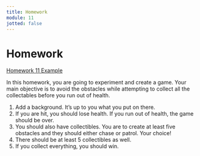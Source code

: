 ```yaml
---
title: Homework
module: 11
jotted: false
---
```


# Homework

<a href="https://github.com/Montana-Media-Arts/220_CreativeCoding2-Spring2021-Samples/tree/main/Homework%2011" target="_new">Homework 11 Example</a>

In this homework, you are going to experiment and create a game. Your main objective is to avoid the obstacles while attempting to collect all the collectables before you run out of health.
1.	Add a background. It’s up to you what you put on there.
2.	If you are hit, you should lose health. If you run out of health, the game should be over.
3.	You should also have collectibles. You are to create at least five obstacles and they should either chase or patrol. Your choice!
4.	There should be at least 5 collectibles as well.
5.	If you collect everything, you should win.





